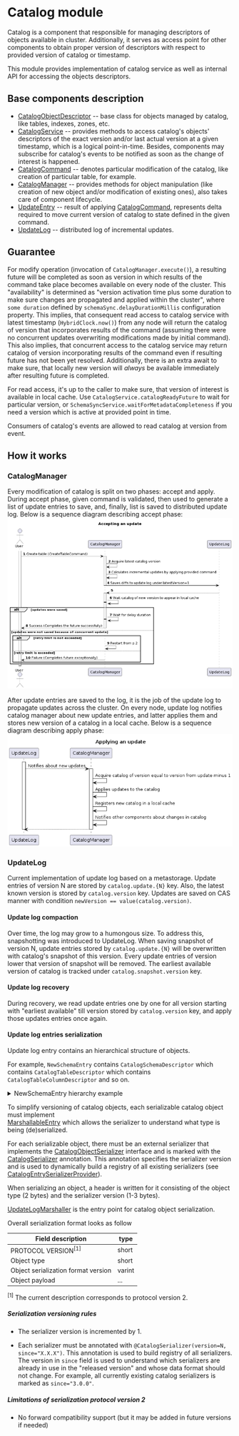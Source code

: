 # Catalog module

Catalog is a component that responsible for managing descriptors of objects available in cluster.
Additionally, it serves as access point for other components to obtain proper version of descriptors
with respect to provided version of catalog or timestamp.

This module provides implementation of catalog service as well as internal API for accessing the
objects descriptors.

## Base components description

* [CatalogObjectDescriptor](src/main/java/org/apache/ignite/internal/catalog/descriptors/CatalogObjectDescriptor.java) --
  base class for objects managed by catalog, like tables, indexes, zones, etc.
* [CatalogService](src/main/java/org/apache/ignite/internal/catalog/CatalogService.java) -- provides
  methods to access catalog's objects' descriptors of the exact version and/or last actual version at 
  a given timestamp, which is a logical point-in-time. Besides, components may subscribe for catalog's
  events to be notified as soon as the change of interest is happened.
* [CatalogCommand](src/main/java/org/apache/ignite/internal/catalog/CatalogCommand.java) -- denotes
  particular modification of the catalog, like creation of particular table, for example.
* [CatalogManager](src/main/java/org/apache/ignite/internal/catalog/CatalogManager.java) -- provides
  methods for object manipulation (like creation of new object and/or modification of existing ones),
  also takes care of component lifecycle.
* [UpdateEntry](src/main/java/org/apache/ignite/internal/catalog/storage/UpdateEntry.java) -- 
  result of applying [CatalogCommand](src/main/java/org/apache/ignite/internal/catalog/CatalogCommand.java),
  represents delta required to move current version of catalog to state defined in the given command. 
* [UpdateLog](src/main/java/org/apache/ignite/internal/catalog/storage/UpdateLog.java) -- distributed
  log of incremental updates.

## Guarantee

For modify operation (invocation of `CatalogManager.execute()`), a resulting future will be completed
as soon as version in which results of the command take place becomes available on every node of the
cluster. This "availability" is determined as "version activation time plus some duration to make
sure changes are propagated and applied within the cluster", where `some duration` defined by 
`schemaSync.delayDurationMillis` configuration property. This implies, that consequent read access to 
catalog service with latest timestamp (`HybridClock.now()`) from any node will return the catalog of
version that incorporates results of the command (assuming there were no concurrent updates overwriting
modifications made by initial command). This also implies, that concurrent access to the catalog service
may return catalog of version incorporating results of the command even if resulting future has not been
yet resolved. Additionally, there is an extra await to make sure, that locally new version will 
_always_ be available immediately after resulting future is completed. 

For read access, it's up to the caller to make sure, that version of interest is available in local
cache. Use `CatalogService.catalogReadyFuture` to wait for particular version, or 
`SchemaSyncService.waitForMetadataCompleteness` if you need a version which is active at provided 
point in time.

Consumers of catalog's events are allowed to read catalog at version from event. 

## How it works

### CatalogManager

Every modification of catalog is split on two phases: accept and apply. During accept phase, given command
is validated, then used to generate a list of update entries to save, and, finally, list is saved to 
distributed update log. Below is a sequence diagram describing accept phase:
![Accepting catalog update](tech-notes/accept_update_flow.png)

After update entries are saved to the log, it is the job of the update log to propagate updates across the
cluster. On every node, update log notifies catalog manager about new update entries, and latter applies
them and stores new version of a catalog in a local cache. Below is a sequence diagram describing apply phase:
![Applying catalog update](tech-notes/apply_update_flow.png)

### UpdateLog

Current implementation of update log based on a metastorage. Update entries of version N are stored by
`catalog.update.{N}` key. Also, the latest known version is stored by `catalog.version` key. Updates
are saved on CAS manner with condition `newVersion == value(catalog.version)`.

#### Update log compaction

Over time, the log may grow to a humongous size. To address this, snapshotting was introduced to UpdateLog.
When saving snapshot of version N, update entries stored by `catalog.update.{N}` will be overwritten with
catalog's snapshot of this version. Every update entries of version lower that version of snapshot will be
removed. The earliest available version of catalog is tracked under `catalog.snapshot.version` key.

#### Update log recovery

During recovery, we read update entries one by one for all version starting with "earliest available" till
version stored by `catalog.version` key, and apply those updates entries once again.

#### Update log entries serialization

Update log entry contains an hierarchical structure of objects.

For example, `NewSchemaEntry` contains `CatalogSchemaDescriptor` which
contains `CatalogTableDescriptor` which contains
`CatalogTableColumnDescriptor` and so on.

<details>
  <summary>NewSchemaEntry hierarchy example</summary>

* NewSchemaEntry
  * CatalogSchemaDescriptor
    * CatalogTableDescriptor[]
      * CatalogTableSchemaVersions
        * CatalogTableColumnDescriptor
      * CatalogTableColumnDescriptor\[\]
      *  ...
  * ...
  * CatalogIndexDescriptor\[\]
</details>

To simplify versioning of catalog objects, each serializable catalog object must implement  
[MarshallableEntry](src/main/java/org/apache/ignite/internal/catalog/storage/serialization/MarshallableEntry.java)
which allows the serializer to understand what type is being (de)serialized.

For each serializable object, there must be an external serializer that implements the 
[CatalogObjectSerializer](src/main/java/org/apache/ignite/internal/catalog/storage/serialization/CatalogObjectSerializer.java)
interface and is marked with the 
[CatalogSerializer](src/main/java/org/apache/ignite/internal/catalog/storage/serialization/CatalogSerializer.java) annotation.
This annotation specifies the serializer version and is used to dynamically build a registry of all existing serializers
(see [CatalogEntrySerializerProvider](src/main/java/org/apache/ignite/internal/catalog/storage/serialization/CatalogEntrySerializerProvider.java)).

When serializing an object, a header is written for it consisting of the  object type (2 bytes) and the serializer version (1-3 bytes).

[UpdateLogMarshaller](src/main/java/org/apache/ignite/internal/catalog/storage/serialization/UpdateLogMarshaller.java)
is the entry point for catalog object serialization.

Overall serialization format looks as follow

| Field description                   | type   |
|-------------------------------------|--------|
| PROTOCOL VERSION<sup>[1]</sup>      | short  | 
| Object type                         | short  |
| Object serialization format version | varint |
| Object payload                      | ...    |

<sup>[1]</sup> The current description corresponds to protocol version 2.

##### Serialization versioning rules

-   The serializer version is incremented by 1.

-   Each serializer must be annotated with
    `@CatalogSerializer(version=N, since="X.X.X")`. This
    annotation is used to build registry of all serializers. The
    version in `since` field is used to understand which
    serializers are already in use in the "released version" and whose
    data format should not change. For example, all currently existing
    catalog serializers is marked as `since="3.0.0"`.

##### Limitations of serialization protocol version 2

-   No forward compatibility support (but it may be added in future versions if needed)
